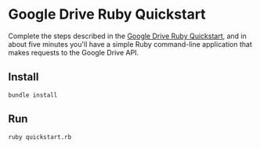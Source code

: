 # Google Drive Ruby Quickstart

Complete the steps described in the [Google Drive Ruby Quickstart](https://developers.google.com/drive/quickstart/ruby), and in about five minutes you'll have a simple Ruby command-line application that makes requests to the Google Drive API.

## Install

`bundle install`

## Run

`ruby quickstart.rb`
